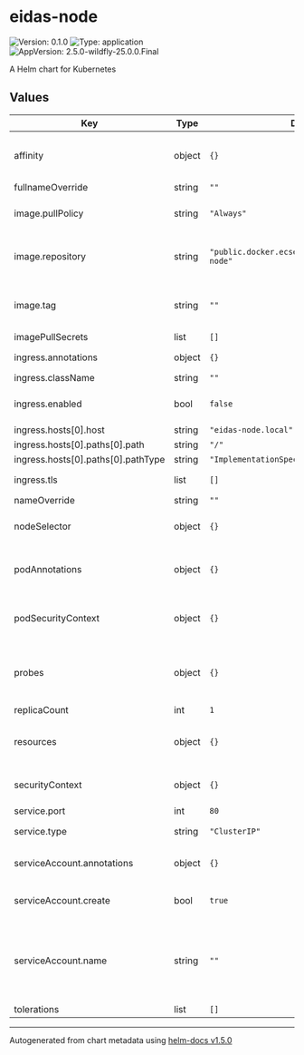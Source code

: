 # eidas-node

![Version: 0.1.0](https://img.shields.io/badge/Version-0.1.0-informational?style=flat-square) ![Type: application](https://img.shields.io/badge/Type-application-informational?style=flat-square) ![AppVersion: 2.5.0-wildfly-25.0.0.Final](https://img.shields.io/badge/AppVersion-2.5.0--wildfly--25.0.0.Final-informational?style=flat-square)

A Helm chart for Kubernetes

## Values

| Key | Type | Default | Description |
|-----|------|---------|-------------|
| affinity | object | `{}` | Affinity-Configuration for the eIDAS-Node Deployment. |
| fullnameOverride | string | `""` |  |
| image.pullPolicy | string | `"Always"` | Pull Policy of the eIDAS-Node Image |
| image.repository | string | `"public.docker.ecsec.de/ecsec/eidas/eidas-node"` | Repository from where the eIDAS-Node Image will be downloaded |
| image.tag | string | `""` | Overrides the image tag whose default is the chart appVersion. |
| imagePullSecrets | list | `[]` |  |
| ingress.annotations | object | `{}` | Additional Ingress annotations. |
| ingress.className | string | `""` |  |
| ingress.enabled | bool | `false` | Indicates whether ingress is enabled or not. |
| ingress.hosts[0].host | string | `"eidas-node.local"` |  |
| ingress.hosts[0].paths[0].path | string | `"/"` |  |
| ingress.hosts[0].paths[0].pathType | string | `"ImplementationSpecific"` |  |
| ingress.tls | list | `[]` | TLS-Specific Configuration. |
| nameOverride | string | `""` |  |
| nodeSelector | object | `{}` | Node-Selector Specific Configuration. |
| podAnnotations | object | `{}` | Additional Pod Annotations for the eIDAS-Node Deployment. |
| podSecurityContext | object | `{}` | Pod Security Context for the eIDAS-Node Deployment. |
| probes | object | `{}` | Defining liveness/readiness probes for the eIDAS-Node Deployment. |
| replicaCount | int | `1` |  |
| resources | object | `{}` | Defining resource limits for the eIDAS-Node Deployment. |
| securityContext | object | `{}` | Security Context for the eIDAS-Node Deployment. |
| service.port | int | `80` | Service Port. |
| service.type | string | `"ClusterIP"` | Service Type that will be used. |
| serviceAccount.annotations | object | `{}` | Annotations to add to the service account |
| serviceAccount.create | bool | `true` | Specifies whether a service account should be created |
| serviceAccount.name | string | `""` | The name of the service account to use. If not set and create is true, a name is generated using the fullname template. |
| tolerations | list | `[]` | Tolerations |

----------------------------------------------
Autogenerated from chart metadata using [helm-docs v1.5.0](https://github.com/norwoodj/helm-docs/releases/v1.5.0)
